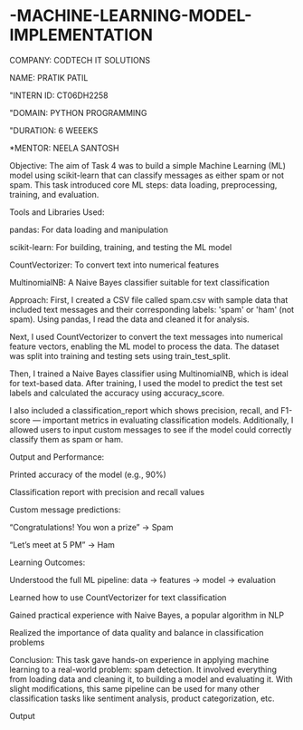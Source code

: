 # -MACHINE-LEARNING-MODEL-IMPLEMENTATION
COMPANY: CODTECH IT SOLUTIONS

NAME: PRATIK PATIL

"INTERN ID: CT06DH2258

"DOMAIN: PYTHON PROGRAMMING

"DURATION: 6 WEEEKS

*MENTOR: NEELA SANTOSH

Objective: The aim of Task 4 was to build a simple Machine Learning (ML) model using scikit-learn that can classify messages as either spam or not spam. This task introduced core ML steps: data loading, preprocessing, training, and evaluation.

Tools and Libraries Used:

pandas: For data loading and manipulation

scikit-learn: For building, training, and testing the ML model

CountVectorizer: To convert text into numerical features

MultinomialNB: A Naive Bayes classifier suitable for text classification

Approach: First, I created a CSV file called spam.csv with sample data that included text messages and their corresponding labels: 'spam' or 'ham' (not spam). Using pandas, I read the data and cleaned it for analysis.

Next, I used CountVectorizer to convert the text messages into numerical feature vectors, enabling the ML model to process the data. The dataset was split into training and testing sets using train_test_split.

Then, I trained a Naive Bayes classifier using MultinomialNB, which is ideal for text-based data. After training, I used the model to predict the test set labels and calculated the accuracy using accuracy_score.

I also included a classification_report which shows precision, recall, and F1-score — important metrics in evaluating classification models. Additionally, I allowed users to input custom messages to see if the model could correctly classify them as spam or ham.

Output and Performance:

Printed accuracy of the model (e.g., 90%)

Classification report with precision and recall values

Custom message predictions:

“Congratulations! You won a prize” → Spam

“Let’s meet at 5 PM” → Ham

Learning Outcomes:

Understood the full ML pipeline: data → features → model → evaluation

Learned how to use CountVectorizer for text classification

Gained practical experience with Naive Bayes, a popular algorithm in NLP

Realized the importance of data quality and balance in classification problems

Conclusion: This task gave hands-on experience in applying machine learning to a real-world problem: spam detection. It involved everything from loading data and cleaning it, to building a model and evaluating it. With slight modifications, this same pipeline can be used for many other classification tasks like sentiment analysis, product categorization, etc.

Output 

